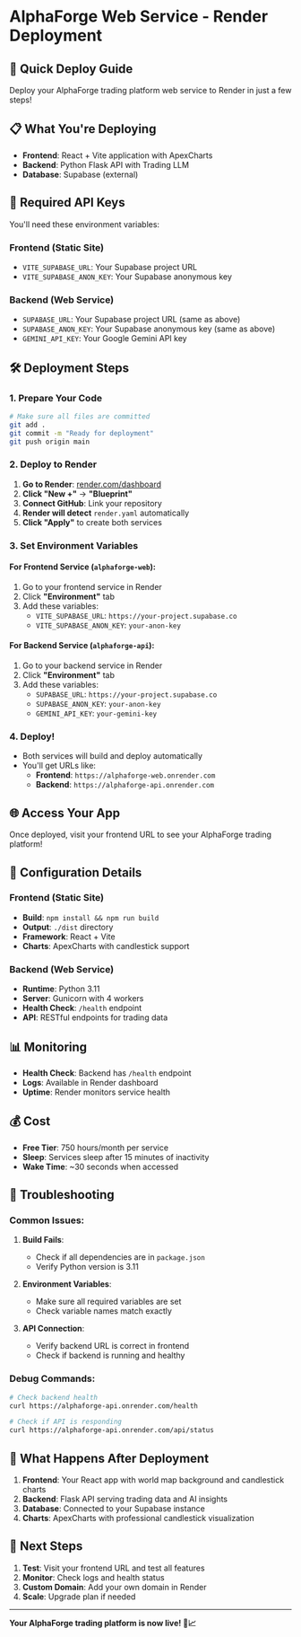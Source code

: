 # AlphaForge Web Service - Render Deployment

## 🚀 Quick Deploy Guide

Deploy your AlphaForge trading platform web service to Render in just a few steps!

## 📋 What You're Deploying

- **Frontend**: React + Vite application with ApexCharts
- **Backend**: Python Flask API with Trading LLM
- **Database**: Supabase (external)

## 🔑 Required API Keys

You'll need these environment variables:

### Frontend (Static Site)

- `VITE_SUPABASE_URL`: Your Supabase project URL
- `VITE_SUPABASE_ANON_KEY`: Your Supabase anonymous key

### Backend (Web Service)

- `SUPABASE_URL`: Your Supabase project URL (same as above)
- `SUPABASE_ANON_KEY`: Your Supabase anonymous key (same as above)
- `GEMINI_API_KEY`: Your Google Gemini API key

## 🛠️ Deployment Steps

### 1. Prepare Your Code

```bash
# Make sure all files are committed
git add .
git commit -m "Ready for deployment"
git push origin main
```

### 2. Deploy to Render

1. **Go to Render**: [render.com/dashboard](https://render.com/dashboard)
2. **Click "New +"** → **"Blueprint"**
3. **Connect GitHub**: Link your repository
4. **Render will detect** `render.yaml` automatically
5. **Click "Apply"** to create both services

### 3. Set Environment Variables

#### For Frontend Service (`alphaforge-web`):

1. Go to your frontend service in Render
2. Click **"Environment"** tab
3. Add these variables:
   - `VITE_SUPABASE_URL`: `https://your-project.supabase.co`
   - `VITE_SUPABASE_ANON_KEY`: `your-anon-key`

#### For Backend Service (`alphaforge-api`):

1. Go to your backend service in Render
2. Click **"Environment"** tab
3. Add these variables:
   - `SUPABASE_URL`: `https://your-project.supabase.co`
   - `SUPABASE_ANON_KEY`: `your-anon-key`
   - `GEMINI_API_KEY`: `your-gemini-key`

### 4. Deploy!

- Both services will build and deploy automatically
- You'll get URLs like:
  - **Frontend**: `https://alphaforge-web.onrender.com`
  - **Backend**: `https://alphaforge-api.onrender.com`

## 🌐 Access Your App

Once deployed, visit your frontend URL to see your AlphaForge trading platform!

## 🔧 Configuration Details

### Frontend (Static Site)

- **Build**: `npm install && npm run build`
- **Output**: `./dist` directory
- **Framework**: React + Vite
- **Charts**: ApexCharts with candlestick support

### Backend (Web Service)

- **Runtime**: Python 3.11
- **Server**: Gunicorn with 4 workers
- **Health Check**: `/health` endpoint
- **API**: RESTful endpoints for trading data

## 📊 Monitoring

- **Health Check**: Backend has `/health` endpoint
- **Logs**: Available in Render dashboard
- **Uptime**: Render monitors service health

## 💰 Cost

- **Free Tier**: 750 hours/month per service
- **Sleep**: Services sleep after 15 minutes of inactivity
- **Wake Time**: ~30 seconds when accessed

## 🐛 Troubleshooting

### Common Issues:

1. **Build Fails**:

   - Check if all dependencies are in `package.json`
   - Verify Python version is 3.11

2. **Environment Variables**:

   - Make sure all required variables are set
   - Check variable names match exactly

3. **API Connection**:
   - Verify backend URL is correct in frontend
   - Check if backend is running and healthy

### Debug Commands:

```bash
# Check backend health
curl https://alphaforge-api.onrender.com/health

# Check if API is responding
curl https://alphaforge-api.onrender.com/api/status
```

## 🎯 What Happens After Deployment

1. **Frontend**: Your React app with world map background and candlestick charts
2. **Backend**: Flask API serving trading data and AI insights
3. **Database**: Connected to your Supabase instance
4. **Charts**: ApexCharts with professional candlestick visualization

## 🚀 Next Steps

1. **Test**: Visit your frontend URL and test all features
2. **Monitor**: Check logs and health status
3. **Custom Domain**: Add your own domain in Render
4. **Scale**: Upgrade plan if needed

---

**Your AlphaForge trading platform is now live! 🎉📈**
